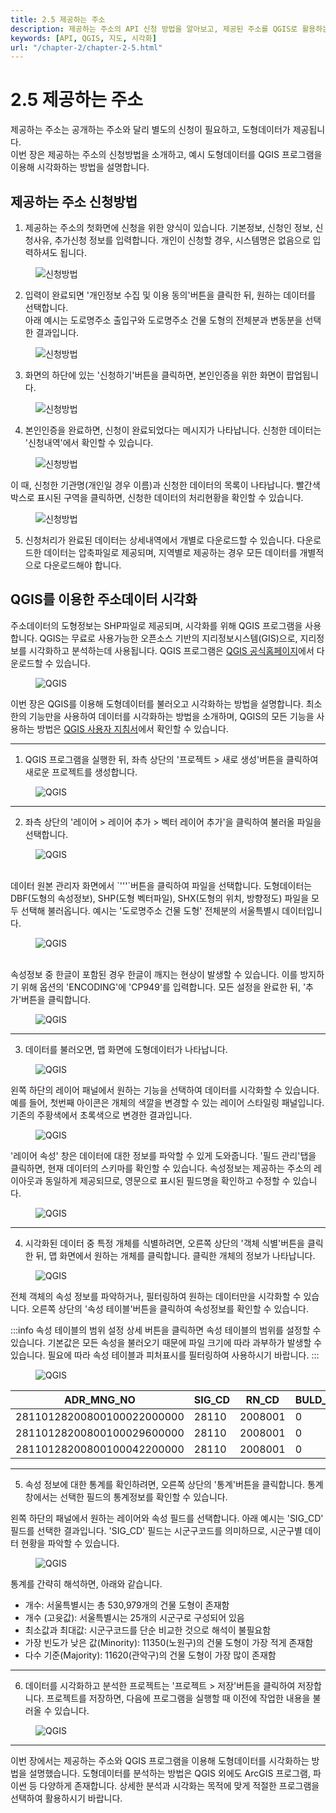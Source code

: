 ```yaml
---
title: 2.5 제공하는 주소
description: 제공하는 주소의 API 신청 방법을 알아보고, 제공된 주소를 QGIS로 활용하는 방법을 설명합니다.
keywords: [API, QGIS, 지도, 시각화]
url: "/chapter-2/chapter-2-5.html"
---
```

# 2.5 제공하는 주소

제공하는 주소는 공개하는 주소와 달리 별도의 신청이 필요하고, 도형데이터가 제공됩니다.  
이번 장은 제공하는 주소의 신청방법을 소개하고, 예시 도형데이터를 QGIS 프로그램을 이용해 시각화하는 방법을 설명합니다.

## 제공하는 주소 신청방법

1. 제공하는 주소의 첫화면에 신청을 위한 양식이 있습니다. 기본정보, 신청인 정보, 신청사유, 추가신청 정보를 입력합니다. 개인이 신청할 경우, 시스템명은 없음으로 입력하셔도 됩니다.

<figure class="flex flex-col items-center justify-center">
    <img src="../img/2-5-form-input.png" title="신청방법">
    <figcaption style="text-align: center;"></figcaption>
</figure>

2. 입력이 완료되면 '개인정보 수집 및 이용 동의'버튼을 클릭한 뒤, 원하는 데이터를 선택합니다.  
아래 예시는 도로명주소 출입구와 도로명주소 건물 도형의 전체분과 변동분을 선택한 결과입니다.
<figure class="flex flex-col items-center justify-center">
    <img src="../img/2-5-form-select.png" title="신청방법">
    <figcaption style="text-align: center;"></figcaption>
</figure>

3. 화면의 하단에 있는 '신청하기'버튼을 클릭하면, 본인인증을 위한 화면이 팝업됩니다.

<figure class="flex flex-col items-center justify-center">
    <img src="../img/2-5-form-security.png" title="신청방법">
    <figcaption style="text-align: center;"></figcaption>
</figure>

4. 본인인증을 완료하면, 신청이 완료되었다는 메시지가 나타납니다. 신청한 데이터는 '신청내역'에서 확인할 수 있습니다.

<figure class="flex flex-col items-center justify-center">
    <img src="../img/2-5-form-log.png" title="신청방법">
    <figcaption style="text-align: center;"></figcaption>
</figure>

이 때, 신청한 기관명(개인일 경우 이름)과 신청한 데이터의 목록이 나타납니다. 빨간색 박스로 표시된 구역을 클릭하면, 신청한 데이터의 처리현황을 확인할 수 있습니다.

<figure class="flex flex-col items-center justify-center">
    <img src="../img/2-5-form-log-detail.png" title="신청방법">
    <figcaption style="text-align: center;"></figcaption>
</figure>

5. 신청처리가 완료된 데이터는 상세내역에서 개별로 다운로드할 수 있습니다. 다운로드한 데이터는 압축파일로 제공되며, 지역별로 제공하는 경우 모든 데이터를 개별적으로 다운로드해야 합니다.

## QGIS를 이용한 주소데이터 시각화

주소데이터의 도형정보는 SHP파일로 제공되며, 시각화를 위해 QGIS 프로그램을 사용합니다.
QGIS는 무료로 사용가능한 오픈소스 기반의 지리정보시스템(GIS)으로, 지리정보를 시각화하고 분석하는데 사용됩니다. QGIS 프로그램은 [QGIS 공식홈페이지](https://qgis.org/ko/site/)에서 다운로드할 수 있습니다.

<figure class="flex flex-col items-center justify-center">
    <img src="../img/2-5-qgis.png" title="QGIS">
    <figcaption style="text-align: center;"></figcaption>
</figure>

이번 장은 QGIS를 이용해 도형데이터를 불러오고 시각화하는 방법을 설명합니다. 최소한의 기능만을 사용하여 데이터를 시각화하는 방법을 소개하며, QGIS의 모든 기능을 사용하는 방법은 [QGIS 사용자 지침서](https://docs.qgis.org/3.28/ko/docs/user_manual/index.html)에서 확인할 수 있습니다.

---

1. QGIS 프로그램을 실행한 뒤, 좌측 상단의 '프로젝트 > 새로 생성'버튼을 클릭하여 새로운 프로젝트를 생성합니다.

<figure class="flex flex-col items-center justify-center">
    <img src="../img/2-5-qgis-step-1.png" title="QGIS">
    <figcaption style="text-align: center;"></figcaption>
</figure>

---

2. 좌측 상단의 '레이어 > 레이어 추가 > 벡터 레이어 추가'을 클릭하여 불러올 파일을 선택합니다.
<figure class="flex flex-col items-center justify-center">
    <img src="../img/2-5-qgis-step-2.png" title="QGIS">
    <figcaption style="text-align: center;"></figcaption>
</figure>
<br>
데이터 원본 관리자 화면에서 `'''`버튼을 클릭하여 파일을 선택합니다.
도형데이터는 DBF(도형의 속성정보), SHP(도형 벡터파일), SHX(도형의 위치, 방향정도) 파일을 모두 선택해 불러옵니다. 예시는 '도로명주소 건물 도형' 전체분의 서울특별시 데이터입니다.
<br>
<figure class="flex flex-col items-center justify-center">
    <img src="../img/2-5-qgis-step-3.png" title="QGIS">
    <figcaption style="text-align: center;"></figcaption>
</figure>
<br>
속성정보 중 한글이 포함된 경우 한글이 깨지는 현상이 발생할 수 있습니다. 이를 방지하기 위해 옵션의 'ENCODING'에 'CP949'를 입력합니다. 모든 설정을 완료한 뒤, '추가'버튼을 클릭합니다.

<br>
<figure class="flex flex-col items-center justify-center">
    <img src="../img/2-5-qgis-step-4.png" title="QGIS">
    <figcaption style="text-align: center;"></figcaption>
</figure>

---

3. 데이터를 불러오면, 맵 화면에 도형데이터가 나타납니다.

<figure class="flex flex-col items-center justify-center">
    <img src="../img/2-5-qgis-step-5.png" title="QGIS">
    <figcaption style="text-align: center;"></figcaption>
</figure>

왼쪽 하단의 레이어 패널에서 원하는 기능을 선택하여 데이터를 시각화할 수 있습니다. 예를 들어, 첫번째 아이콘은 개체의 색깔을 변경할 수 있는 레이어 스타일링 패널입니다. 기존의 주황색에서 초록색으로 변경한 결과입니다.

<figure class="flex flex-col items-center justify-center">
    <img src="../img/2-5-qgis-step-6.png" title="QGIS">
    <figcaption style="text-align: center;"></figcaption>
</figure>

'레이어 속성' 창은 데이터에 대한 정보를 파악할 수 있게 도와줍니다. '필드 관리'탭을 클릭하면, 현재 데이터의 스키마를 확인할 수 있습니다. 속성정보는 제공하는 주소의 레이아웃과 동일하게 제공되므로, 영문으로 표시된 필드명을 확인하고 수정할 수 있습니다.

<figure class="flex flex-col items-center justify-center">
    <img src="../img/2-5-qgis-step-7.png" title="QGIS">
    <figcaption style="text-align: center;"></figcaption>
</figure>

---

4. 시각화된 데이터 중 특정 개체를 식별하려면, 오른쪽 상단의 '객체 식별'버튼을 클릭한 뒤, 맵 화면에서 원하는 개체를 클릭합니다. 클릭한 개체의 정보가 나타납니다.

<figure class="flex flex-col items-center justify-center">
    <img src="../img/2-5-qgis-step-8.png" title="QGIS">
    <figcaption style="text-align: center;"></figcaption>
</figure>

전체 객체의 속성 정보를 파악하거나, 필터링하여 원하는 데이터만을 시각화할 수 있습니다. 오른쪽 상단의 '속성 테이블'버튼을 클릭하여 속성정보를 확인할 수 있습니다.

:::info 속성 테이블의 범위 설정
상세 버튼을 클릭하면 속성 테이블의 범위를 설정할 수 있습니다. 기본값은 모든 속성을 불러오기 때문에 파일 크기에 따라 과부하가 발생할 수 있습니다. 필요에 따라 속성 테이블과 피처표시를 필터링하여 사용하시기 바랍니다.
:::

<figure class="flex flex-col items-center justify-center">
    <img src="../img/2-5-qgis-step-9.png" title="QGIS">
    <figcaption style="text-align: center;"></figcaption>
</figure>

| ADR_MNG_NO                 | SIG_CD | RN_CD   | BULD_SE_CD | BULD_MNNM | BULD_SLNO | BUL_MAN_NO | EQB_MAN_SN | EFFECT_DE |
| -------------------------- | ------ | ------- | ---------- | --------- | --------- | ---------- | ---------- | --------- |
| 28110128200800100022000000 | 28110  | 2008001 | 0          | 220       | 0         | 0          | 186        | 20110729  |
| 28110128200800100029600000 | 28110  | 2008001 | 0          | 296       | 0         | 0          | 163        | 20110729  |
| 28110128200800100042200000 | 28110  | 2008001 | 0          | 422       | 0         | 0          | 174        | 20111223  |

---

5. 속성 정보에 대한 통계를 확인하려면, 오른쪽 상단의 '통계'버튼을 클릭합니다. 통계창에서는 선택한 필드의 통계정보를 확인할 수 있습니다.

왼쪽 하단의 패널에서 원하는 레이어와 속성 필드를 선택합니다. 아래 예시는 'SIG_CD' 필드를 선택한 결과입니다. 'SIG_CD' 필드는 시군구코드를 의미하므로, 시군구별 데이터 현황을 파악할 수 있습니다.

<figure class="flex flex-col items-center justify-center">
    <img src="../img/2-5-qgis-step-10.png" title="QGIS">
    <figcaption style="text-align: center;"></figcaption>
</figure>

통계를 간략히 해석하면, 아래와 같습니다.

- 개수: 서울특별시는 총 530,979개의 건물 도형이 존재함
- 개수 (고윳값): 서울특별시는 25개의 시군구로 구성되어 있음
- 최소값과 최대값: 시군구코드를 단순 비교한 것으로 해석이 불필요함
- 가장 빈도가 낮은 값(Minority): 11350(노원구)의 건물 도형이 가장 적게 존재함
- 다수 기준(Majority): 11620(관악구)의 건물 도형이 가장 많이 존재함

---

6. 데이터를 시각화하고 분석한 프로젝트는 '프로젝트 > 저장'버튼을 클릭하여 저장합니다. 프로젝트를 저장하면, 다음에 프로그램을 실행할 때 이전에 작업한 내용을 불러올 수 있습니다.

<figure class="flex flex-col items-center justify-center">
    <img src="../img/2-5-qgis-step-11.png" title="QGIS">
    <figcaption style="text-align: center;"></figcaption>
</figure>

---

이번 장에서는 제공하는 주소와 QGIS 프로그램을 이용해 도형데이터를 시각화하는 방법을 설명했습니다. 도형데이터를 분석하는 방법은 QGIS 외에도 ArcGIS 프로그램, 파이썬 등 다양하게 존재합니다. 상세한 분석과 시각화는 목적에 맞게 적절한 프로그램을 선택하여 활용하시기 바랍니다.

